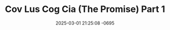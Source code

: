 ---
layout: movie-video-data
date: 2025-03-01 21:25:08 -0695
categories: movie

# Site Attributes
title: "Cov Lus Cog Cia (The Promise) Part 1"
permalink: "/movie/Cov_Lus_Cog_Cia_(The_Promise)_Part_1"

# Movie Attributes
synopsis: "Cov lus cog cia yog ib zaj dab neeg ua tau zoo saib thiab tu siab heev, ua piav txog Npauj Npaim thiab Tsim Meej nkawv txoj kev sib hlub puag thaum me me los. Nkawv ob leeg tau mus cog lus cia rau ib tsob ntoo xeeb tias nkawv yuav sib hlub mus kom txog hnub kawg. tab sis vim txoj kev txom nyem thiaj raug tej laus txiav nkawv txoj kev sib hlub. soj qab saib seb npauj npaim thiab tsim meej lub neej yuav xaus mus zoo li cas. "
producer: "Ntsa Iab Production"
director: ""
writer: ""
video_link: ""
genre: "Romance"
year: ""
release_type: "VHS"
storage: "Center for Hmong Studies"
thumbnail: "/assets/images/movie_thumbnails/Cov Lus Cog Cia (The Promise) Part 1.jpeg"
publishing_company: ""

# Sequels + Parts
base_movie: ""
total_parts: 0
sequel: ""

# Movie Cast
cast:
- name: "Kos Muas"
- name: "Maiv Puv"
- name: "Tsab Lauj"
- name: "Paj Zaub Vwj"
- name: "Meej Thoj"
- name: "Eb Lauj"
- name: "Paj Thoj"
- name: "Tsa Fwm Hawj"
---